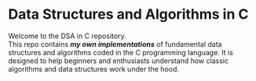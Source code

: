 # Data Structures and Algorithms in C
Welcome to the DSA in C repository.\
This repo contains ***my own implementations*** of fundamental data structures and algorithms coded in the C programming language. It is designed to help beginners and enthusiasts understand how classic algorithms and data structures work under the hood.
